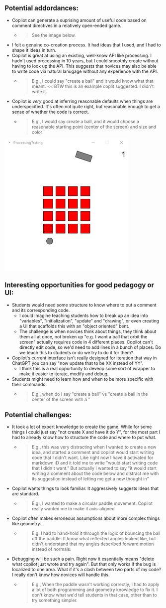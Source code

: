 

## Potential addordances:
* Copliot can generate a suprising amount of useful code based on comment directives in a relatively open-ended game.
  * > See the image below.
* I felt a genuine co-creation process. It had ideas that I used, and I had to shape it ideas in turn.
* Copilot is great at using an existing, well-know API like processing. I hadn't used processing in 10 years, but I could smoothly create without having to look up the API. This suggests that novices may also be able to write code via natural lanugage without any experience with the API.
  * > E.g., I could say "create a ball" and it would know what that meant. << BTW this is an example coplit suggested. I didn't write it.
* Copilot is *very* good at inferring reasonable defaults when things are underspecified. It's often not quite right, but reasonable enough to get a sense of whether the code is correct.
  * > E.g., I would say create a ball, and it would choose a reasonable starting point (center of the screen) and size and color

![](circular-breakout.gif)

## Interesting opportunities for good pedagogy or UI:
* Students would need some structure to know where to put a comment and its corresponding code.
  * I could imagine teaching students how to break up an idea into "variables", "initialization", "update" and "drawing", or even creating a UI that scaffolds this with an "object oriented" bent.
  * The challenge is when novices think about things, they think about them all at once, not broken up "e.g. I want a ball that orbit the screen" actually requires code in 4 different places. Copilot can't directly edit code, so we'd need to add lines in a bunch of places. Do we teach this to students or do we try to do it for them?
* Copilot's current interface isn't really designed for iteration that way in ChatGPT you can say "now update that to be XX instead of YY".
  * I think this is a real opportunity to deveop some sort of wrapper to make it easier to iterate, modify and debug.
* Students might need to learn how and when to be more specific with their commands
  * > E.g., when do I say "create a ball" vs "create a ball in the center of the screen with a "


## Potential challenges:
* It took a lot of expert knowledge to create the game. While for some things I could just say "not create X and have it do Y", for the most part I had to already know how to structure the code and where to put what.
  * > E.g., this was very distracting when I wanted to create a new idea, and started a comment and copilot would start writing code that I didn't want. Like right now I have it activated for markdown :D and it told me to write "would start writing code that I didn't want." But actually I wanted to say "it would start writing a comment about the code below and distract me with its suggestion instead of letting me get a new thought in"
* Copilot wants things to look familiar. It aggressively suggests ideas that are standard.
  * > E.g., I wanted to make a circular paddle movement. Copilot really wanted me to make it axis-aligned
* Copilot often makes erroneous assumptions about more complex things like geometry.
  * > E.g. I had to hand-hold it through the logic of bouncing the ball off the paddle. It know what reflected angles looked like, but didn't understand that my angles described forward motion instead of normals.
* Debugging will be such a pain. Right now it essentially means "delete what copilot just wrote and try again". But that only works if the bug is localized to one area. What if it's a clash between two parts of my code? I really don't know how novices will handle this.
  * > E.g., When the paddle wasn't working correctly, I had to apply a lot of both programming and geometry knowledge to fix it. I don't know what we'd tell students in that case, other than to try something simpler.